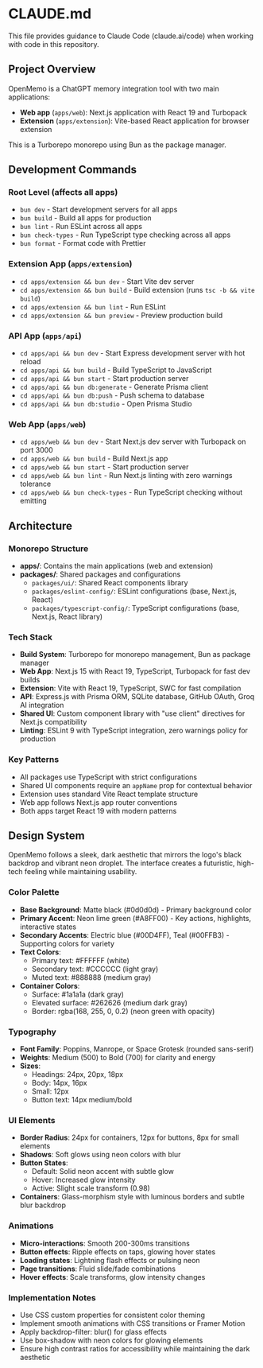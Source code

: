 # CLAUDE.md

This file provides guidance to Claude Code (claude.ai/code) when working with code in this repository.

## Project Overview

OpenMemo is a ChatGPT memory integration tool with two main applications:
- **Web app** (`apps/web`): Next.js application with React 19 and Turbopack
- **Extension** (`apps/extension`): Vite-based React application for browser extension

This is a Turborepo monorepo using Bun as the package manager.

## Development Commands

### Root Level (affects all apps)
- `bun dev` - Start development servers for all apps
- `bun build` - Build all apps for production
- `bun lint` - Run ESLint across all apps
- `bun check-types` - Run TypeScript type checking across all apps
- `bun format` - Format code with Prettier

### Extension App (`apps/extension`)
- `cd apps/extension && bun dev` - Start Vite dev server
- `cd apps/extension && bun build` - Build extension (runs `tsc -b && vite build`)
- `cd apps/extension && bun lint` - Run ESLint
- `cd apps/extension && bun preview` - Preview production build

### API App (`apps/api`)
- `cd apps/api && bun dev` - Start Express development server with hot reload
- `cd apps/api && bun build` - Build TypeScript to JavaScript
- `cd apps/api && bun start` - Start production server
- `cd apps/api && bun db:generate` - Generate Prisma client
- `cd apps/api && bun db:push` - Push schema to database
- `cd apps/api && bun db:studio` - Open Prisma Studio

### Web App (`apps/web`)
- `cd apps/web && bun dev` - Start Next.js dev server with Turbopack on port 3000
- `cd apps/web && bun build` - Build Next.js app
- `cd apps/web && bun start` - Start production server
- `cd apps/web && bun lint` - Run Next.js linting with zero warnings tolerance
- `cd apps/web && bun check-types` - Run TypeScript checking without emitting

## Architecture

### Monorepo Structure
- **apps/**: Contains the main applications (web and extension)
- **packages/**: Shared packages and configurations
  - `packages/ui/`: Shared React components library
  - `packages/eslint-config/`: ESLint configurations (base, Next.js, React)
  - `packages/typescript-config/`: TypeScript configurations (base, Next.js, React library)

### Tech Stack
- **Build System**: Turborepo for monorepo management, Bun as package manager
- **Web App**: Next.js 15 with React 19, TypeScript, Turbopack for fast dev builds
- **Extension**: Vite with React 19, TypeScript, SWC for fast compilation
- **API**: Express.js with Prisma ORM, SQLite database, GitHub OAuth, Groq AI integration
- **Shared UI**: Custom component library with "use client" directives for Next.js compatibility
- **Linting**: ESLint 9 with TypeScript integration, zero warnings policy for production

### Key Patterns
- All packages use TypeScript with strict configurations
- Shared UI components require an `appName` prop for contextual behavior
- Extension uses standard Vite React template structure
- Web app follows Next.js app router conventions
- Both apps target React 19 with modern patterns

## Design System

OpenMemo follows a sleek, dark aesthetic that mirrors the logo's black backdrop and vibrant neon droplet. The interface creates a futuristic, high-tech feeling while maintaining usability.

### Color Palette
- **Base Background**: Matte black (#0d0d0d) - Primary background color
- **Primary Accent**: Neon lime green (#A8FF00) - Key actions, highlights, interactive states
- **Secondary Accents**: Electric blue (#00D4FF), Teal (#00FFB3) - Supporting colors for variety
- **Text Colors**: 
  - Primary text: #FFFFFF (white)
  - Secondary text: #CCCCCC (light gray)
  - Muted text: #888888 (medium gray)
- **Container Colors**:
  - Surface: #1a1a1a (dark gray)
  - Elevated surface: #262626 (medium dark gray)
  - Border: rgba(168, 255, 0, 0.2) (neon green with opacity)

### Typography
- **Font Family**: Poppins, Manrope, or Space Grotesk (rounded sans-serif)
- **Weights**: Medium (500) to Bold (700) for clarity and energy
- **Sizes**: 
  - Headings: 24px, 20px, 18px
  - Body: 14px, 16px
  - Small: 12px
  - Button text: 14px medium/bold

### UI Elements
- **Border Radius**: 24px for containers, 12px for buttons, 8px for small elements
- **Shadows**: Soft glows using neon colors with blur
- **Button States**:
  - Default: Solid neon accent with subtle glow
  - Hover: Increased glow intensity
  - Active: Slight scale transform (0.98)
- **Containers**: Glass-morphism style with luminous borders and subtle blur backdrop

### Animations
- **Micro-interactions**: Smooth 200-300ms transitions
- **Button effects**: Ripple effects on taps, glowing hover states
- **Loading states**: Lightning flash effects or pulsing neon
- **Page transitions**: Fluid slide/fade combinations
- **Hover effects**: Scale transforms, glow intensity changes

### Implementation Notes
- Use CSS custom properties for consistent color theming
- Implement smooth animations with CSS transitions or Framer Motion
- Apply backdrop-filter: blur() for glass effects
- Use box-shadow with neon colors for glowing elements
- Ensure high contrast ratios for accessibility while maintaining the dark aesthetic